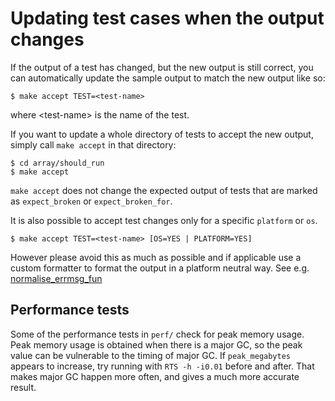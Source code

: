 # Updating test cases when the output changes


If the output of a test has changed, but the new output is still
correct, you can automatically update the sample output to match the
new output like so:

```wiki
$ make accept TEST=<test-name>
```


where \<test-name\> is the name of the test. 


If you want to update a whole directory of tests to accept the
new output, simply call `make accept` in that directory:

```wiki
$ cd array/should_run
$ make accept
```

`make accept` does not change the expected output of tests that are
marked as `expect_broken` or `expect_broken_for`. 


It is also possible to accept test changes only for a specific `platform` or `os`.

```wiki
$ make accept TEST=<test-name> [OS=YES | PLATFORM=YES]
```


However please avoid this as much as possible and if applicable use a custom formatter
to format the output in a platform neutral way. See e.g. [normalise_errmsg_fun](building/running-tests/adding)

## Performance tests


Some of the performance tests in `perf/` check for peak memory usage.  Peak memory usage is obtained when there is a major GC, so the peak value can be vulnerable to the timing of major GC.  If `peak_megabytes` appears to increase, try running with `RTS -h -i0.01` before and after. That makes major GC happen more often, and gives a much more accurate result.
